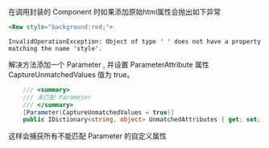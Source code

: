 
在调用封装的 Component 时如果添加原始html属性会抛出如下异常

``` html
<Row style="background:red;">
```
``` text
InvalidOperationException: Object of type ' ' does not have a property matching the name 'style'.
```

解决方法添加一个 Parameter , 并设置 ParameterAttribute 属性 CaptureUnmatchedValues 值为 true。

``` C#
    /// <summary>
    /// 未匹配 Parameter
    /// </summary>
    [Parameter(CaptureUnmatchedValues = true)]
    public IDictionary<string, object> UnmatchedAttributes { get; set; } = new Dictionary<string, object>();
```

这样会捕获所有不能匹配 Parameter 的自定义属性

